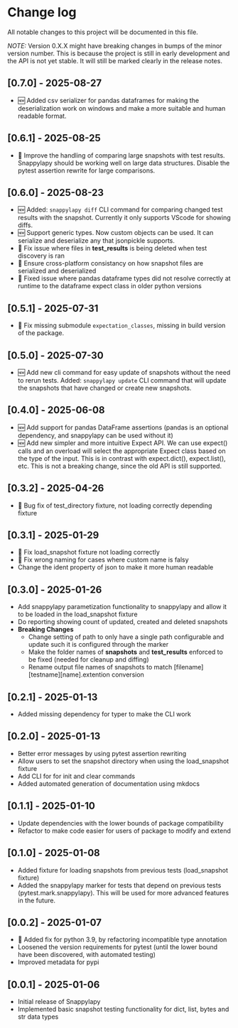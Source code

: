 # Change log
All notable changes to this project will be documented in this file.

*NOTE:* Version 0.X.X might have breaking changes in bumps of the minor version number. This is because the project is still in early development and the API is not yet stable. It will still be marked clearly in the release notes.

## [0.7.0] - 2025-08-27
- 🆕 Added csv serializer for pandas dataframes for making the deserialization work on windows and make a more suitable and human readable format.

## [0.6.1] - 2025-08-25
- 🐞 Improve the handling of comparing large snapshots with test results. Snappylapy should be working well on large data structures. Disable the pytest assertion rewrite for large comparisons.

## [0.6.0] - 2025-08-23
- 🆕 Added: `snappylapy diff` CLI command for comparing changed test results with the snapshot. Currently it only supports VScode for showing diffs.
- 🆕 Support generic types. Now custom objects can be used. It can serialize and deserialize any that jsonpickle supports.
- 🐞 Fix issue where files in __test_results__ is being deleted when test discovery is ran
- 🐞 Ensure cross-platform consistancy on how snapshot files are serialized and deserialized
- 🐞 Fixed issue where pandas dataframe types did not resolve correctly at runtime to the dataframe expect class in older python versions

## [0.5.1] - 2025-07-31
- 🐞 Fix missing submodule `expectation_classes`, missing in build version of the package.

## [0.5.0] - 2025-07-30
- 🆕 Add new cli command for easy update of snapshots without the need to rerun tests. Added: `snappylapy update` CLI command that will update the snapshots that have changed or create new snapshots.

## [0.4.0] - 2025-06-08
- 🆕 Add support for pandas DataFrame assertions (pandas is an optional dependency, and snappylapy can be used without it)
- 🆕 Add new simpler and more intuitive Expect API. We can use expect() calls and an overload will select the appropriate Expect class based on the type of the input. This is in contrast with expect.dict(), expect.list(), etc. This is not a breaking change, since the old API is still supported.

## [0.3.2] - 2025-04-26
- 🐞 Bug fix of test_directory fixture, not loading correctly depending fixture

## [0.3.1] - 2025-01-29
- 🐞 Fix load_snapshot fixture not loading correctly
- 🐞 Fix wrong naming for cases where custom name is falsy
- Change the ident property of json to make it more human readable 


## [0.3.0] - 2025-01-26
- Add snappylapy parametization functionality to snappylapy and allow it to be loaded in the load_snapshot fixture
- Do reporting showing count of updated, created and deleted snapshots
- **Breaking Changes**
  - Change setting of path to only have a single path configurable and update such it is configured through the marker
  - Make the folder names of __snapshots__ and __test_results__ enforced to be fixed (needed for cleanup and diffing)
  - Rename output file names of snapshots to match [filename][testname][name].extention conversion
## [0.2.1] - 2025-01-13
- Added missing dependency for typer to make the CLI work

## [0.2.0] - 2025-01-13
- Better error messages by using pytest assertion rewriting
- Allow users to set the snapshot directory when using the load_snapshot fixture
- Add CLI for for init and clear commands
- Added automated generation of documentation using mkdocs
  
## [0.1.1] - 2025-01-10
- Update dependencies with the lower bounds of package compatibility
- Refactor to make code easier for users of package to modify and extend

## [0.1.0] - 2025-01-08
- Added fixture for loading snapshots from previous tests (load_snapshot fixture)
- Added the snappylapy marker for tests that depend on previous tests (pytest.mark.snappylapy). This will be used for more advanced features in the future.

## [0.0.2] - 2025-01-07
- 🐞 Added fix for python 3.9, by refactoring incompatible type annotation
- Loosened the version requirements for pytest (until the lower bound have been discovered, with automated testing)
- Improved metadata for pypi

## [0.0.1] - 2025-01-06
- Initial release of Snappylapy
- Implemented basic snapshot testing functionality for dict, list, bytes and str data types